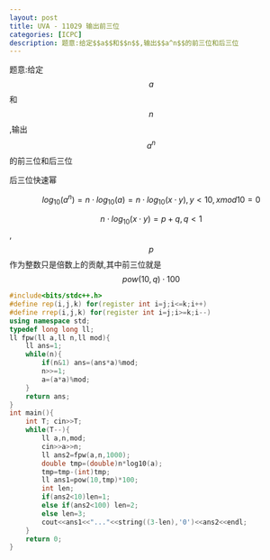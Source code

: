 ```yaml
---
layout: post
title: UVA - 11029 输出前三位
categories: [ICPC]
description: 题意:给定$$a$$和$$n$$,输出$$a^n$$的前三位和后三位
---
```


题意:给定$$a$$和$$n$$,输出$$a^n$$的前三位和后三位
<!--more-->

后三位快速幂

$$log_{10}(a^n)=n\cdot log_{10}(a)=n\cdot log_{10}(x\cdot y),y<10,x mod 10 = 0$$

$$n\cdot log_{10}(x\cdot y)=p+q,q<1$$,$$p$$作为整数只是倍数上的贡献,其中前三位就是$$pow(10,q)\cdot 100$$

```C++
#include<bits/stdc++.h>
#define rep(i,j,k) for(register int i=j;i<=k;i++)
#define rrep(i,j,k) for(register int i=j;i>=k;i--)
using namespace std;
typedef long long ll;
ll fpw(ll a,ll n,ll mod){
	ll ans=1;
	while(n){
		if(n&1) ans=(ans*a)%mod;
		n>>=1;
		a=(a*a)%mod;
	}
	return ans;
}
int main(){
	int T; cin>>T;
	while(T--){
		ll a,n,mod;
		cin>>a>>n;
		ll ans2=fpw(a,n,1000);
		double tmp=(double)n*log10(a);
		tmp=tmp-(int)tmp;
		ll ans1=pow(10,tmp)*100;
		int len;
		if(ans2<10)len=1;
		else if(ans2<100) len=2;
		else len=3;
		cout<<ans1<<"..."<<string((3-len),'0')<<ans2<<endl;
	}
	return 0;
}
```
